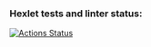 ### Hexlet tests and linter status:
[![Actions Status](https://github.com/BudenchukM/fullstack-javascript-project-44/actions/workflows/hexlet-check.yml/badge.svg)](https://github.com/BudenchukM/fullstack-javascript-project-44/actions)